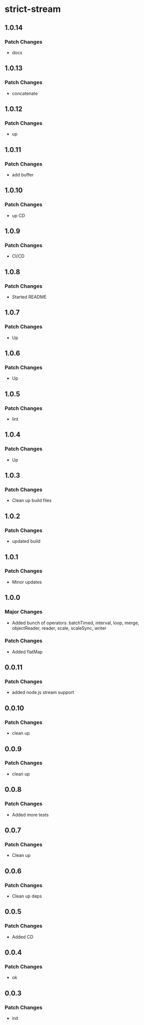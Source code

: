 # strict-stream

## 1.0.14

### Patch Changes

- docs

## 1.0.13

### Patch Changes

- concatenate

## 1.0.12

### Patch Changes

- up

## 1.0.11

### Patch Changes

- add buffer

## 1.0.10

### Patch Changes

- up CD

## 1.0.9

### Patch Changes

- CI/CD

## 1.0.8

### Patch Changes

- Started README

## 1.0.7

### Patch Changes

- Up

## 1.0.6

### Patch Changes

- Up

## 1.0.5

### Patch Changes

- lint

## 1.0.4

### Patch Changes

- Up

## 1.0.3

### Patch Changes

- Clean up build files

## 1.0.2

### Patch Changes

- updated build

## 1.0.1

### Patch Changes

- Minor updates

## 1.0.0

### Major Changes

- Added bunch of operators: batchTimed, interval, loop, merge, objectReader, reader, scale, scaleSync, writer

### Patch Changes

- Added flatMap

## 0.0.11

### Patch Changes

- added node.js stream support

## 0.0.10

### Patch Changes

- clean up

## 0.0.9

### Patch Changes

- clean up

## 0.0.8

### Patch Changes

- Added more tests

## 0.0.7

### Patch Changes

- Clean up

## 0.0.6

### Patch Changes

- Clean up deps

## 0.0.5

### Patch Changes

- Added CD

## 0.0.4

### Patch Changes

- ok

## 0.0.3

### Patch Changes

- init
